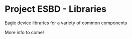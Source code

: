 # Project ESBD - Libraries
Eagle device libraries for a variety of common components

More info to come!

